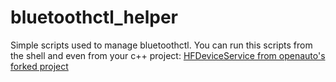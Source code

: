 # bluetoothctl_helper

Simple scripts used to manage bluetoothctl. You can run this scripts from the shell and even from your c++ project: [HFDeviceService from openauto's forked project](https://github.com/igomezal/openauto/blob/development/src/autoapp/Service/HFDeviceService.cpp)
